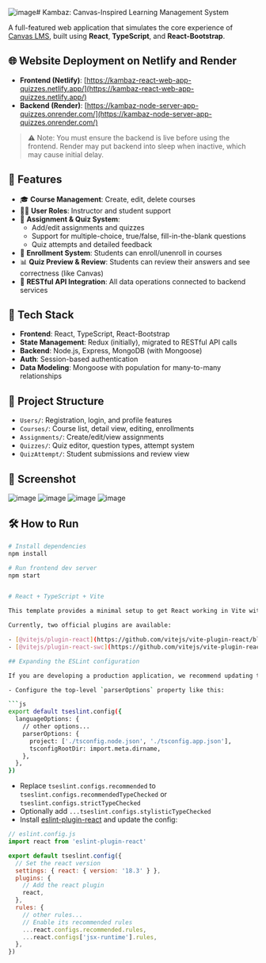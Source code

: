 ![image](https://github.com/user-attachments/assets/90010df5-e407-4f1f-b3e2-18efedd8213b)# Kambaz: Canvas-Inspired Learning Management System

A full-featured web application that simulates the core experience of [Canvas LMS](https://www.instructure.com/canvas/), built using **React**, **TypeScript**, and **React-Bootstrap**.

## 🌐 Website Deployment on Netlify and Render

- **Frontend (Netlify)**: [https://kambaz-react-web-app-quizzes.netlify.app/](https://kambaz-react-web-app-quizzes.netlify.app/)
- **Backend (Render)**: [https://kambaz-node-server-app-quizzes.onrender.com/](https://kambaz-node-server-app-quizzes.onrender.com/)

> ⚠️ Note: You must ensure the backend is live before using the frontend. Render may put backend into sleep when inactive, which may cause initial delay.

## 🎯 Features

- 🎓 **Course Management**: Create, edit, delete courses
- 🧑‍🏫 **User Roles**: Instructor and student support
- 📝 **Assignment & Quiz System**:
  - Add/edit assignments and quizzes
  - Support for multiple-choice, true/false, fill-in-the-blank questions
  - Quiz attempts and detailed feedback
- 👥 **Enrollment System**: Students can enroll/unenroll in courses
- 📊 **Quiz Preview & Review**: Students can review their answers and see correctness (like Canvas)
- 🔄 **RESTful API Integration**: All data operations connected to backend services

## 🧱 Tech Stack

- **Frontend**: React, TypeScript, React-Bootstrap
- **State Management**: Redux (initially), migrated to RESTful API calls
- **Backend**: Node.js, Express, MongoDB (with Mongoose)
- **Auth**: Session-based authentication
- **Data Modeling**: Mongoose with population for many-to-many relationships

## 🚀 Project Structure

- `Users/`: Registration, login, and profile features
- `Courses/`: Course list, detail view, editing, enrollments
- `Assignments/`: Create/edit/view assignments
- `Quizzes/`: Quiz editor, question types, attempt system
- `QuizAttempt/`: Student submissions and review view

## 📸 Screenshot

![image](https://github.com/user-attachments/assets/50f303e9-4da0-44d6-b0dc-40ee1fdaffa6)
![image](https://github.com/user-attachments/assets/1f3fad09-5163-4f93-bacf-629b3b502c94)
![image](https://github.com/user-attachments/assets/dcc315ae-64ca-4dcf-95df-80e6ec6f4d6e)
![image](https://github.com/user-attachments/assets/ca977cb7-7aa0-45bb-bf6c-919963f9ed2a)


## 🛠 How to Run

```bash
# Install dependencies
npm install

# Run frontend dev server
npm start


# React + TypeScript + Vite

This template provides a minimal setup to get React working in Vite with HMR and some ESLint rules.

Currently, two official plugins are available:

- [@vitejs/plugin-react](https://github.com/vitejs/vite-plugin-react/blob/main/packages/plugin-react/README.md) uses [Babel](https://babeljs.io/) for Fast Refresh
- [@vitejs/plugin-react-swc](https://github.com/vitejs/vite-plugin-react-swc) uses [SWC](https://swc.rs/) for Fast Refresh

## Expanding the ESLint configuration

If you are developing a production application, we recommend updating the configuration to enable type aware lint rules:

- Configure the top-level `parserOptions` property like this:

```js
export default tseslint.config({
  languageOptions: {
    // other options...
    parserOptions: {
      project: ['./tsconfig.node.json', './tsconfig.app.json'],
      tsconfigRootDir: import.meta.dirname,
    },
  },
})
```

- Replace `tseslint.configs.recommended` to `tseslint.configs.recommendedTypeChecked` or `tseslint.configs.strictTypeChecked`
- Optionally add `...tseslint.configs.stylisticTypeChecked`
- Install [eslint-plugin-react](https://github.com/jsx-eslint/eslint-plugin-react) and update the config:

```js
// eslint.config.js
import react from 'eslint-plugin-react'

export default tseslint.config({
  // Set the react version
  settings: { react: { version: '18.3' } },
  plugins: {
    // Add the react plugin
    react,
  },
  rules: {
    // other rules...
    // Enable its recommended rules
    ...react.configs.recommended.rules,
    ...react.configs['jsx-runtime'].rules,
  },
})
```
